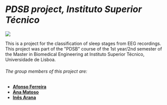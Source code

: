 # _PDSB project, Instituto Superior Técnico_ 

[![](https://www.ejp-eurad.eu/sites/default/files/2019-11/ist_logo.png)](https://fenix.tecnico.ulisboa.pt/cursos/mebiom/disciplina-curricular/1529008500343) 

This is a project for the classification of sleep stages from EEG recordings. This project was part of the "PDSB" course of the 1st year/2nd semester of the Master in Biomedical Engineering at Instituto Superior Técnico, Universidade de Lisboa.

###### The group members of this project are: 
 - **[Afonso Ferreira]**
 - **[Ana Matoso]**
 - **[Inês Arana]**


[//]: # (These are reference links used in the body of this note and get stripped out when the markdown processor does its job. There is no need to format nicely because it shouldn't be seen.)

   [Afonso Ferreira]: <https://github.com/afonsof3rreira>
   [Ana Matoso]: <https://github.com/afonsof3rreira>
   [Inês Arana]: <https://github.com/afonsof3rreira>   
